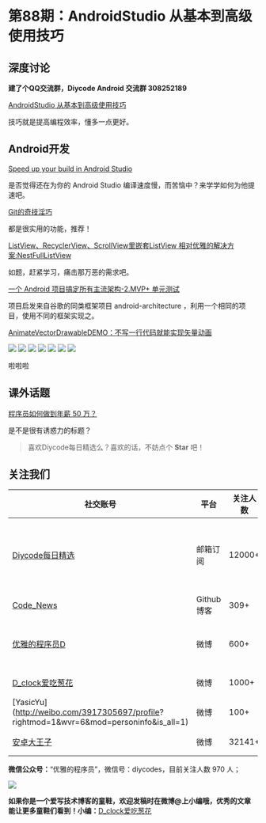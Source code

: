 # 第88期：AndroidStudio 从基本到高级使用技巧

## 深度讨论

**建了个QQ交流群，Diycode Android 交流群 308252189**

[AndroidStudio 从基本到高级使用技巧](http://www.diycode.cc/topics/294)

技巧就是提高编程效率，懂多一点更好。

## Android开发

[Speed up your build in Android Studio](http://www.liaohuqiu.net/posts/speed-up-your-build/)

是否觉得还在为你的 Android Studio 编译速度慢，而苦恼中？来学学如何为他提速吧。

[Git的奇技淫巧](https://github.com/521xueweihan/git-tips)

都是很实用的功能，推荐！

[ListView、RecyclerView、ScrollView里嵌套ListView 相对优雅的解决方案:NestFullListView](http://blog.csdn.net/zxt0601/article/details/52494665)

如题，赶紧学习，痛击那万恶的需求吧。

[一个 Android 项目搞定所有主流架构-2.MVP+ 单元测试](http://www.diycode.cc/topics/309)

项目启发来自谷歌的同类框架项目 android-architecture ，利用一个相同的项目，使用不同的框架实现之。

[AnimateVectorDrawableDEMO：不写一行代码就能实现矢量动画](https://github.com/ghuiii/AnimateVectorDrawableDEMO)

![](https://camo.githubusercontent.com/89ff93e01d180ad27db093a7ea90d6e4f831a146/687474703a2f2f676875692e752e71696e6975646e2e636f6d2f676966312e676966)
![](https://camo.githubusercontent.com/b5973bb46cd2bc5d7d89133aa2878d6f49846c7c/687474703a2f2f676875692e752e71696e6975646e2e636f6d2f676966322e676966)
![](https://camo.githubusercontent.com/ebf3dfcf38c0562fd19187eaa7d142460e0e41df/687474703a2f2f676875692e752e71696e6975646e2e636f6d2f676966332e676966)
![](https://camo.githubusercontent.com/f1c501d454122b9e9238fa4f81b30dcb1610576a/687474703a2f2f676875692e752e71696e6975646e2e636f6d2f676966342e676966)
![](https://camo.githubusercontent.com/4ff9f04fc7acf15a21e0804a442fddacd0e16fb8/687474703a2f2f676875692e752e71696e6975646e2e636f6d2f6769665f352e676966)
![](https://camo.githubusercontent.com/1f78bbb5eb0f619c37056ec69d0faa6326186754/687474703a2f2f676875692e752e71696e6975646e2e636f6d2f676966362e676966)
![](https://camo.githubusercontent.com/dda6ddeba8bc975510b6ef260d5abc1e257f74af/687474703a2f2f676875692e752e71696e6975646e2e636f6d2f676966372e676966)

啦啦啦

## 课外话题

[程序员如何做到年薪 50 万？](https://www.zhihu.com/question/25163184)

是不是很有诱惑力的标题？

> 喜欢Diycode每日精选么？喜欢的话，不妨点个 **Star** 吧！

## 关注我们

| 社交账号  |  平台  | 关注人数 | 说明 |
| -------- | -------- | -------- | -------- |
| [Diycode每日精选](http://list.qq.com/cgi-bin/qf_invite?id=d469993d2c888e971c0fbb2309c4d84256968386b126b967)|   邮箱订阅  | 12000+ | 每日分享一次Android、iOS、Swfit技术干货  |
| [Code_News](https://github.com/DiyCodes/code_news) |    Github博客  |309+ | 每日邮件推送列表  |
| [优雅的程序员D](http://weibo.com/u/5891258264) |   微博  | 600+ | 官方微博，每日分享开源信息  |
| [D_clock爱吃葱花](http://weibo.com/u/2480694892)  |   微博  | 1000+ | 日报发起人  |
|[YasicYu](http://weibo.com/3917305697/profile? rightmod=1&wvr=6&mod=personinfo&is_all=1)  |   微博  | 100+ | 日报发起人  |
|[安卓大王子](http://weibo.com/apkbus/)   |   微博  | 32141+ | 日报发起人  |



**微信公众号：**“优雅的程序员”，微信号：diycodes，目前关注人数 970 人；

![](http://upload-images.jianshu.io/upload_images/1846413-b42abfa70f909099.jpg?imageMogr2/auto-orient/strip%7CimageView2/2/w/1240)

**如果你是一个爱写技术博客的童鞋，欢迎发稿时在微博@上小编哦，优秀的文章能让更多童鞋们看到！小编：**[D_clock爱吃葱花](http://weibo.com/2480694892/profile?rightmod=1&wvr=6&mod=personinfo&is_all=1)
